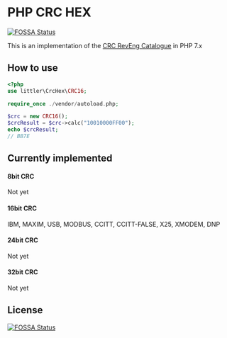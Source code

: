 # PHP CRC HEX
[![FOSSA Status](https://app.fossa.com/api/projects/git%2Bgithub.com%2Flittlezo%2Fphp-crc-hex.svg?type=shield)](https://app.fossa.com/projects/git%2Bgithub.com%2Flittlezo%2Fphp-crc-hex?ref=badge_shield)


This is an implementation of the [CRC RevEng Catalogue](http://reveng.sourceforge.net/crc-catalogue/) in PHP 7.x

## How to use

```PHP
<?php
use littler\CrcHex\CRC16;

require_once ./vendor/autoload.php;

$crc = new CRC16();
$crcResult = $crc->calc("10010000FF00");
echo $crcResult;
// BB7E
```

## Currently implemented

#### 8bit CRC

Not yet

#### 16bit CRC

IBM, MAXIM, USB, MODBUS, CCITT, CCITT-FALSE, X25, XMODEM, DNP

#### 24bit CRC

Not yet

#### 32bit CRC

Not yet


## License
[![FOSSA Status](https://app.fossa.com/api/projects/git%2Bgithub.com%2Flittlezo%2Fphp-crc-hex.svg?type=large)](https://app.fossa.com/projects/git%2Bgithub.com%2Flittlezo%2Fphp-crc-hex?ref=badge_large)